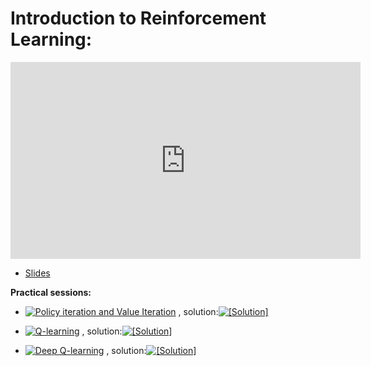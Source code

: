 # Introduction to Reinforcement Learning:

<iframe width="560" height="315" src="https://www.youtube.com/embed/p5UgZUqgrqQ" title="YouTube video player" frameborder="0" allow="accelerometer; autoplay; clipboard-write; encrypted-media; gyroscope; picture-in-picture" allowfullscreen></iframe>

<!-- Optional (last year course on Policy gradients methods):
<iframe width="560" height="315" src="https://www.youtube.com/embed/xadl6kfM5Bk" title="YouTube video player" frameborder="0" allow="accelerometer; autoplay; clipboard-write; encrypted-media; gyroscope; picture-in-picture" allowfullscreen></iframe>



*   [Slides Policy gradients](https://github.com/wikistat/AI-Frameworks/blob/master/slides/Introduction_DRL_PG.pdf)

 -->
*   [Slides](https://drive.google.com/file/d/1ayuwg9HrAoaIX3RF9B3lDCTSfmVikmOj/view?usp=sharing)

**Practical sessions:**

*   [![Policy iteration and Value Iteration](https://colab.research.google.com/assets/colab-badge.svg)](https://colab.research.google.com/github/DavidBert/AIF2024/blob/main/rl/frozen_lake.ipynb)
,  solution:[![[Solution]](https://colab.research.google.com/assets/colab-badge.svg)](https://colab.research.google.com/github/DavidBert/AIF2024/blob/solutions/rl/frozen_lake_solution.ipynb)


*   [![Q-learning](https://colab.research.google.com/assets/colab-badge.svg)](https://colab.research.google.com/github/DavidBert/AIF2024/blob/main/rl/Taxi.ipynb)
, solution:[![[Solution]](https://colab.research.google.com/assets/colab-badge.svg)](https://colab.research.google.com/github/DavidBert/AIF2024/blob/solutions/rl/Taxi_solution.ipynb)


*   [![Deep Q-learning](https://colab.research.google.com/assets/colab-badge.svg)](https://colab.research.google.com/github/DavidBert/AIF2024/blob/main/rl/DQN.ipynb)
, solution:[![[Solution]](https://colab.research.google.com/assets/colab-badge.svg)](https://colab.research.google.com/github/DavidBert/AIF2024/blob/solutions/rl/DQN_solution.ipynb)

